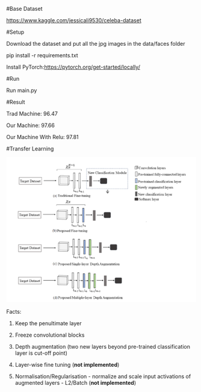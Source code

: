 #Base Dataset

https://www.kaggle.com/jessicali9530/celeba-dataset

#Setup

Download the dataset and put all the jpg images in the data/faces folder

pip install -r requirements.txt

Install PyTorch:https://pytorch.org/get-started/locally/

#Run

Run main.py

#Result

Trad Machine: 96.47

Our Machine: 97.66

Our Machine With Relu: 97.81

#Transfer Learning

![Alt text](trans.png?raw=true "Title")

Facts:

1. Keep the penultimate layer

2. Freeze convolutional blocks

3. Depth augmentation (two new layers beyond pre-trained classification layer is cut-off point)
   
4. Layer-wise fine tuning (**not implemented**)

5. Normalisation/Regularisation - normalize and scale input activations of augmented
layers - L2/Batch (**not implemented**)

